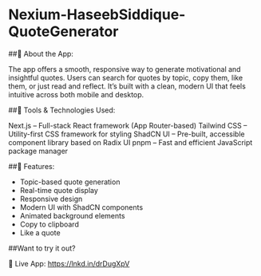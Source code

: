 # Nexium-HaseebSiddique-QuoteGenerator

##🧾 About the App:

The app offers a smooth, responsive way to generate motivational and insightful quotes. Users can search for quotes by topic, copy them, like them, or just read and reflect. It’s built with a clean, modern UI that feels intuitive across both mobile and desktop.

##🧰 Tools & Technologies Used:

Next.js – Full-stack React framework (App Router-based)
Tailwind CSS – Utility-first CSS framework for styling
ShadCN UI – Pre-built, accessible component library based on Radix UI
pnpm – Fast and efficient JavaScript package manager

##🌟 Features:

- Topic-based quote generation
- Real-time quote display
- Responsive design
- Modern UI with ShadCN components
- Animated background elements
- Copy to clipboard
- Like a quote

##Want to try it out?

📌 Live App: https://lnkd.in/drDugXpV
